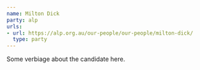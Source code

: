 ```yaml
---
name: Milton Dick
party: alp
urls:
- url: https://alp.org.au/our-people/our-people/milton-dick/
  type: party
---
```

Some verbiage about the candidate here.
